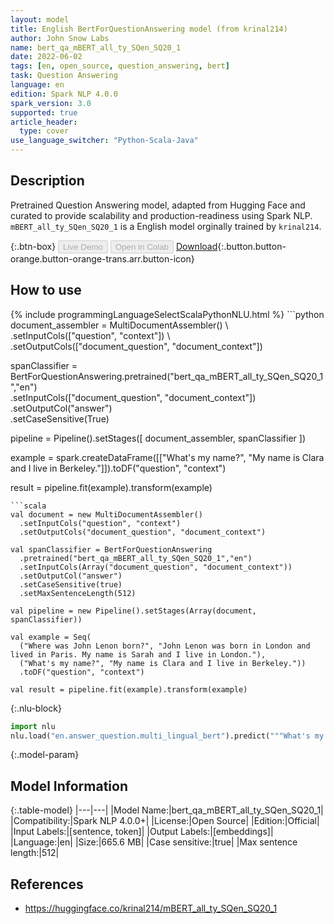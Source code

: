 ```yaml
---
layout: model
title: English BertForQuestionAnswering model (from krinal214)
author: John Snow Labs
name: bert_qa_mBERT_all_ty_SQen_SQ20_1
date: 2022-06-02
tags: [en, open_source, question_answering, bert]
task: Question Answering
language: en
edition: Spark NLP 4.0.0
spark_version: 3.0
supported: true
article_header:
  type: cover
use_language_switcher: "Python-Scala-Java"
---
```


## Description

Pretrained Question Answering model, adapted from Hugging Face and curated to provide scalability and production-readiness using Spark NLP. `mBERT_all_ty_SQen_SQ20_1` is a English model orginally trained by `krinal214`.

{:.btn-box}
<button class="button button-orange" disabled>Live Demo</button>
<button class="button button-orange" disabled>Open in Colab</button>
[Download](https://s3.amazonaws.com/auxdata.johnsnowlabs.com/public/models/bert_qa_mBERT_all_ty_SQen_SQ20_1_en_4.0.0_3.0_1654188214197.zip){:.button.button-orange.button-orange-trans.arr.button-icon}

## How to use



<div class="tabs-box" markdown="1">
{% include programmingLanguageSelectScalaPythonNLU.html %}
```python
document_assembler = MultiDocumentAssembler() \ 
    .setInputCols(["question", "context"]) \
    .setOutputCols(["document_question", "document_context"])

spanClassifier = BertForQuestionAnswering.pretrained("bert_qa_mBERT_all_ty_SQen_SQ20_1","en") \
    .setInputCols(["document_question", "document_context"]) \
    .setOutputCol("answer") \
    .setCaseSensitive(True)

pipeline = Pipeline().setStages([
    document_assembler,
    spanClassifier
])

example = spark.createDataFrame([["What's my name?", "My name is Clara and I live in Berkeley."]]).toDF("question", "context")

result = pipeline.fit(example).transform(example)
```
```scala
val document = new MultiDocumentAssembler()
  .setInputCols("question", "context")
  .setOutputCols("document_question", "document_context")

val spanClassifier = BertForQuestionAnswering
  .pretrained("bert_qa_mBERT_all_ty_SQen_SQ20_1","en")
  .setInputCols(Array("document_question", "document_context"))
  .setOutputCol("answer")
  .setCaseSensitive(true)
  .setMaxSentenceLength(512)

val pipeline = new Pipeline().setStages(Array(document, spanClassifier))

val example = Seq(
  ("Where was John Lenon born?", "John Lenon was born in London and lived in Paris. My name is Sarah and I live in London."),
  ("What's my name?", "My name is Clara and I live in Berkeley."))
  .toDF("question", "context")

val result = pipeline.fit(example).transform(example)
```


{:.nlu-block}
```python
import nlu
nlu.load("en.answer_question.multi_lingual_bert").predict("""What's my name?|||"My name is Clara and I live in Berkeley.""")
```

</div>

{:.model-param}
## Model Information

{:.table-model}
|---|---|
|Model Name:|bert_qa_mBERT_all_ty_SQen_SQ20_1|
|Compatibility:|Spark NLP 4.0.0+|
|License:|Open Source|
|Edition:|Official|
|Input Labels:|[sentence, token]|
|Output Labels:|[embeddings]|
|Language:|en|
|Size:|665.6 MB|
|Case sensitive:|true|
|Max sentence length:|512|

## References

- https://huggingface.co/krinal214/mBERT_all_ty_SQen_SQ20_1